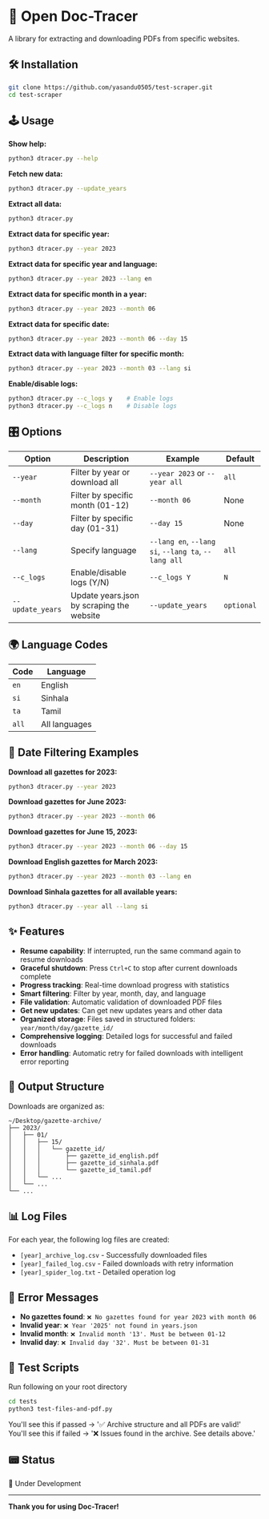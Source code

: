 # 🥽 Open Doc-Tracer
A library for extracting and downloading PDFs from specific websites.

## 🛠️ Installation

```bash
git clone https://github.com/yasandu0505/test-scraper.git
cd test-scraper
```

## 🕹️ Usage

**Show help:**
```bash
python3 dtracer.py --help
```

**Fetch new data:**
```bash
python3 dtracer.py --update_years
```

**Extract all data:**
```bash
python3 dtracer.py
```

**Extract data for specific year:**
```bash
python3 dtracer.py --year 2023
```

**Extract data for specific year and language:**
```bash
python3 dtracer.py --year 2023 --lang en
```

**Extract data for specific month in a year:**
```bash
python3 dtracer.py --year 2023 --month 06
```

**Extract data for specific date:**
```bash
python3 dtracer.py --year 2023 --month 06 --day 15
```

**Extract data with language filter for specific month:**
```bash
python3 dtracer.py --year 2023 --month 03 --lang si
```

**Enable/disable logs:**
```bash
python3 dtracer.py --c_logs y    # Enable logs
python3 dtracer.py --c_logs n    # Disable logs
```

## 🎛️ Options

| Option | Description | Example | Default |
|--------|-------------|---------|---------|
| `--year` | Filter by year or download all | `--year 2023` or `--year all` | `all` |
| `--month` | Filter by specific month (01-12) | `--month 06` | None |
| `--day` | Filter by specific day (01-31) | `--day 15` | None |
| `--lang` | Specify language | `--lang en`, `--lang si`, `--lang ta`, `--lang all` | `all` |
| `--c_logs` | Enable/disable logs (Y/N) | `--c_logs Y` | `N` |
| `--update_years` | Update years.json by scraping the website | `--update_years` | `optional` |


## 🌍 Language Codes

| Code | Language |
|------|----------|
| `en` | English |
| `si` | Sinhala |
| `ta` | Tamil |
| `all` | All languages |

## 📅 Date Filtering Examples

**Download all gazettes for 2023:**
```bash
python3 dtracer.py --year 2023
```

**Download gazettes for June 2023:**
```bash
python3 dtracer.py --year 2023 --month 06
```

**Download gazettes for June 15, 2023:**
```bash
python3 dtracer.py --year 2023 --month 06 --day 15
```

**Download English gazettes for March 2023:**
```bash
python3 dtracer.py --year 2023 --month 03 --lang en
```

**Download Sinhala gazettes for all available years:**
```bash
python3 dtracer.py --year all --lang si
```

## ✨ Features

- **Resume capability**: If interrupted, run the same command again to resume downloads
- **Graceful shutdown**: Press `Ctrl+C` to stop after current downloads complete
- **Progress tracking**: Real-time download progress with statistics
- **Smart filtering**: Filter by year, month, day, and language
- **File validation**: Automatic validation of downloaded PDF files
- **Get new updates**: Can get new updates years and other data
- **Organized storage**: Files saved in structured folders: `year/month/day/gazette_id/`
- **Comprehensive logging**: Detailed logs for successful and failed downloads
- **Error handling**: Automatic retry for failed downloads with intelligent error reporting

## 📁 Output Structure

Downloads are organized as:
```
~/Desktop/gazette-archive/
├── 2023/
│   ├── 01/
│   │   ├── 15/
│   │   │   └── gazette_id/
│   │   │       ├── gazette_id_english.pdf
│   │   │       ├── gazette_id_sinhala.pdf
│   │   │       └── gazette_id_tamil.pdf
│   │   └── ...
│   └── ...
└── ...
```

## 📊 Log Files

For each year, the following log files are created:
- `[year]_archive_log.csv` - Successfully downloaded files
- `[year]_failed_log.csv` - Failed downloads with retry information
- `[year]_spider_log.txt` - Detailed operation log

## 🚨 Error Messages

- **No gazettes found**: `❌ No gazettes found for year 2023 with month 06`
- **Invalid year**: `❌ Year '2025' not found in years.json`
- **Invalid month**: `❌ Invalid month '13'. Must be between 01-12`
- **Invalid day**: `❌ Invalid day '32'. Must be between 01-31`

## 🧪 Test Scripts

Run following on your root directory
```bash - to test the archive structure and the pdf quality
cd tests
python3 test-files-and-pdf.py
```

You'll see this if passed -> '✅ Archive structure and all PDFs are valid!'
You'll see this if failed -> '❌ Issues found in the archive. See details above.'

## 📟 Status

🚧 Under Development

---

**Thank you for using Doc-Tracer!**
